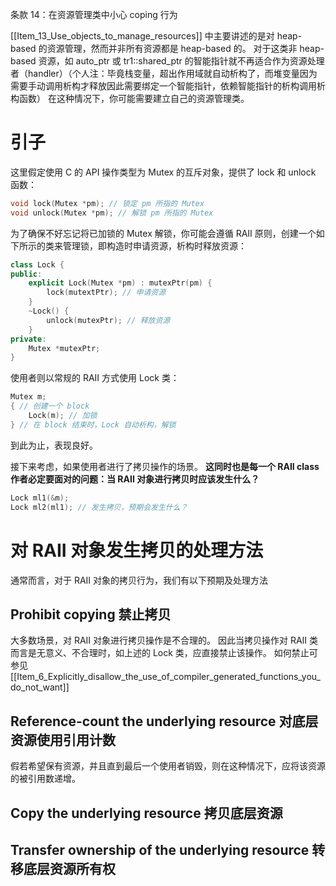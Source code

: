 条款 14：在资源管理类中小心 coping 行为

[[Item_13_Use_objects_to_manage_resources]] 中主要讲述的是对 heap-based 的资源管理，然而并非所有资源都是 heap-based 的。
对于这类非 heap-based 资源，如 auto_ptr 或 tr1::shared_ptr 的智能指针就不再适合作为资源处理者（handler）（个人注：毕竟栈变量，超出作用域就自动析构了，而堆变量因为需要手动调用析构才释放因此需要绑定一个智能指针，依赖智能指针的析构调用析构函数）
在这种情况下，你可能需要建立自己的资源管理类。

# 引子
这里假定使用 C 的 API 操作类型为 Mutex 的互斥对象，提供了 lock 和 unlock 函数：
```cpp
void lock(Mutex *pm); // 锁定 pm 所指的 Mutex
void unlock(Mutex *pm); // 解锁 pm 所指的 Mutex
```
为了确保不好忘记将已加锁的 Mutex 解锁，你可能会遵循 RAII 原则，创建一个如下所示的类来管理锁，即构造时申请资源，析构时释放资源：
```cpp
class Lock {
public:
    explicit Lock(Mutex *pm) : mutexPtr(pm) {
        lock(mutextPtr); // 申请资源
    }
    ~Lock() {
        unlock(mutexPtr); // 释放资源
    }
private:
    Mutex *mutexPtr;
}
```

使用者则以常规的 RAII 方式使用 Lock 类：
```cpp
Mutex m;
{ // 创建一个 block
    Lock(m); // 加锁
} // 在 block 结束时，Lock 自动析构，解锁
```

到此为止，表现良好。

接下来考虑，如果使用者进行了拷贝操作的场景。
**这同时也是每一个 RAII class 作者必定要面对的问题：当 RAII 对象进行拷贝时应该发生什么？**

```cpp
Lock ml1(&m);
Lock ml2(ml1); // 发生拷贝，预期会发生什么？
```

# 对 RAII 对象发生拷贝的处理方法
通常而言，对于 RAII 对象的拷贝行为，我们有以下预期及处理方法

## Prohibit copying 禁止拷贝
大多数场景，对 RAII 对象进行拷贝操作是不合理的。
因此当拷贝操作对 RAII 类而言是无意义、不合理时，如上述的 Lock 类，应直接禁止该操作。
如何禁止可参见[[Item_6_Explicitly_disallow_the_use_of_compiler_generated_functions_you_do_not_want]]

## Reference-count the underlying resource 对底层资源使用引用计数
假若希望保有资源，并且直到最后一个使用者销毁，则在这种情况下，应将该资源的被引用数递增。

## Copy the underlying resource 拷贝底层资源

## Transfer ownership of the underlying resource 转移底层资源所有权